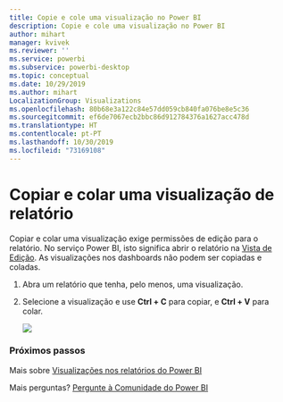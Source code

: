 ```yaml
---
title: Copie e cole uma visualização no Power BI
description: Copie e cole uma visualização no Power BI
author: mihart
manager: kvivek
ms.reviewer: ''
ms.service: powerbi
ms.subservice: powerbi-desktop
ms.topic: conceptual
ms.date: 10/29/2019
ms.author: mihart
LocalizationGroup: Visualizations
ms.openlocfilehash: 80b68e3a122c84e57dd059cb840fa076be8e5c36
ms.sourcegitcommit: ef6de7067ecb2bbc86d912784376a1627acc478d
ms.translationtype: HT
ms.contentlocale: pt-PT
ms.lasthandoff: 10/30/2019
ms.locfileid: "73169108"
---
```

# <a name="copy-and-paste-a-report-visualization"></a>Copiar e colar uma visualização de relatório
Copiar e colar uma visualização exige permissões de edição para o relatório. No serviço Power BI, isto significa abrir o relatório na [Vista de Edição](../consumer/end-user-reading-view.md). As visualizações nos dashboards não podem ser copiadas e coladas.

1. Abra um relatório que tenha, pelo menos, uma visualização.  

2. Selecione a visualização e use **Ctrl + C** para copiar, e **Ctrl + V** para colar.      

   ![](media/power-bi-visualization-copy-paste/copypasteviznew.gif)

### <a name="next-steps"></a>Próximos passos
Mais sobre [Visualizações nos relatórios do Power BI](power-bi-report-visualizations.md)

Mais perguntas? [Pergunte à Comunidade do Power BI](http://community.powerbi.com/)

